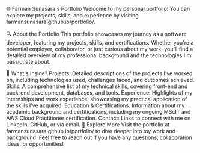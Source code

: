 🌐 Farman Sunasara's Portfolio
Welcome to my personal portfolio! You can explore my projects, skills, and experience by visiting farmansunasara.github.io/portfolio/.

🔍 About the Portfolio
This portfolio showcases my journey as a software developer, featuring my projects, skills, and certifications. Whether you're a potential employer, collaborator, or just curious about my work, you'll find a detailed overview of my professional background and the technologies I'm passionate about.

📂 What's Inside?
Projects: Detailed descriptions of the projects I've worked on, including technologies used, challenges faced, and outcomes achieved.
Skills: A comprehensive list of my technical skills, covering front-end and back-end development, databases, and tools.
Experience: Highlights of my internships and work experience, showcasing my practical application of the skills I’ve acquired.
Education & Certifications: Information about my academic background and certifications, including my ongoing MScIT and AWS Cloud Practitioner certification.
Contact: Links to connect with me on LinkedIn, GitHub, or via email.
🚀 Explore More
Visit the portfolio at farmansunasara.github.io/portfolio/ to dive deeper into my work and background. Feel free to reach out if you have any questions, collaboration ideas, or opportunities!
